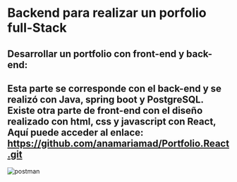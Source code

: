 # Backend para realizar un porfolio full-Stack

## Desarrollar un portfolio con front-end y back-end:

## Esta parte se corresponde con el back-end y se realizó con Java, spring boot y PostgreSQL. Existe otra parte de front-end con el diseño realizado con html, css y javascript con React,  Aquí puede acceder al enlace: https://github.com/anamariamad/Portfolio.React.git

![postman](https://github.com/anamariamad/PortfolioBack/assets/134279099/b9e32963-bf62-430b-a040-e6a3611d39a0)


